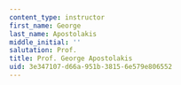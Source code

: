 ```yaml
---
content_type: instructor
first_name: George
last_name: Apostolakis
middle_initial: ''
salutation: Prof.
title: Prof. George Apostolakis
uid: 3e347107-d66a-951b-3815-6e579e806552
---
```

